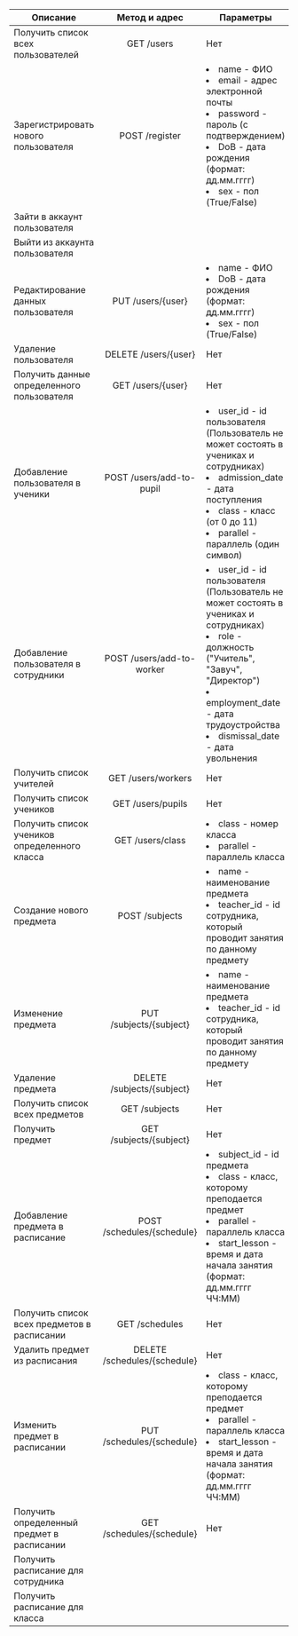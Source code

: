 |Описание|Метод и адрес|Параметры|
|--------|:-----------:|-------|
|Получить список всех пользователей| GET /users|Нет|
|Зарегистрировать нового пользователя| POST /register| <li>name - ФИО</li><li>email - адрес электронной почты</li><li>password - пароль (с подтверждением)</li><li>DoB - дата рождения (формат: дд.мм.гггг)</li><li>sex - пол (True/False)</li>|
|Зайти в аккаунт пользователя |
|Выйти из аккаунта пользователя |
|Редактирование данных пользователя| PUT /users/{user} | <li>name - ФИО</li><li>DoB - дата рождения (формат: дд.мм.гггг)</li><li>sex - пол (True/False)</li>|
|Удаление пользователя| DELETE /users/{user} | Нет |
|Получить данные определенного пользователя| GET /users/{user}|Нет|
|Добавление пользователя в ученики | POST /users/add-to-pupil| <li>user_id - id пользователя (Пользователь не может состоять в учениках и сотрудниках)</li><li>admission_date - дата поступления</li><li>class - класс (от 0 до 11)</li><li>parallel - параллель (один символ)</li>
|Добавление пользователя в сотрудники | POST /users/add-to-worker| <li>user_id - id пользователя (Пользователь не может состоять в учениках и сотрудниках)</li><li>role - должность ("Учитель", "Завуч", "Директор")</li><li>employment_date - дата трудоустройства</li><li>dismissal_date - дата увольнения</li>
|Получить список учителей | GET /users/workers | Нет |
|Получить список учеников | GET /users/pupils | Нет |
|Получить список учеников определенного класса | GET /users/class | <li>class - номер класса</li><li>parallel - параллель класса</li>
|Создание нового предмета | POST /subjects | <li>name - наименование предмета</li><li>teacher_id - id сотрудника, который проводит занятия по данному предмету</li>
|Изменение предмета| PUT /subjects/{subject} | <li>name - наименование предмета</li><li>teacher_id - id сотрудника, который проводит занятия по данному предмету</li>
|Удаление предмета| DELETE /subjects/{subject} | Нет |
|Получить список всех предметов| GET /subjects | Нет |
|Получить предмет| GET /subjects/{subject} | Нет |
|Добавление предмета в расписание | POST /schedules/{schedule} | <li>subject_id - id предмета</li><li>class - класс, которому преподается предмет</li><li>parallel - параллель класса</li><li>start_lesson - время и дата начала занятия (формат: дд.мм.гггг ЧЧ:ММ)</li>
|Получить список всех предметов в расписании | GET /schedules | Нет
|Удалить предмет из расписания| DELETE /schedules/{schedule} | Нет
|Изменить предмет в расписании| PUT /schedules/{schedule} | <li>class - класс, которому преподается предмет</li><li>parallel - параллель класса</li><li>start_lesson - время и дата начала занятия (формат: дд.мм.гггг ЧЧ:ММ)</li>
|Получить определенный предмет в расписании| GET /schedules/{schedule} | Нет
|Получить расписание для сотрудника |
|Получить расписание для класса |
